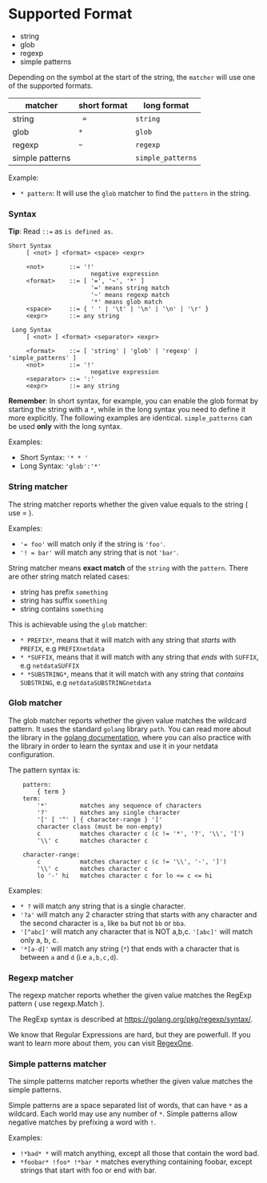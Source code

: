 # Supported Format

  * string
  * glob
  * regexp
  * simple patterns

Depending on the symbol at the start of the string, the `matcher` will use one of the supported formats. 

matcher | short format | long format
 ------ | ------------ | ----------
 string | ` =` | `string`
 glob | `*` | `glob`
 regexp | `~` | `regexp`
 simple patterns | | `simple_patterns`

Example:
 - `* pattern`: It will use the `glob` matcher to find the `pattern` in the string.
 

### Syntax

**Tip**: Read `::=` as `is defined as`.
```
Short Syntax
     [ <not> ] <format> <space> <expr>
     
     <not>       ::= '!'
                       negative expression
     <format>    ::= [ '=', '~', '*' ]
                       '=' means string match
                       '~' means regexp match
                       '*' means glob match
     <space>     ::= { ' ' | '\t' | '\n' | '\n' | '\r' }
     <expr>      ::= any string

 Long Syntax
     [ <not> ] <format> <separator> <expr>
     
     <format>    ::= [ 'string' | 'glob' | 'regexp' | 'simple_patterns' ]
     <not>       ::= '!'
                       negative expression
     <separator> ::= ':'
     <expr>      ::= any string
```

**Remember**: In short syntax, for example, you can enable the glob format by starting the string with a `*`, while in the long syntax you need to define it more explicitly. The following examples are identical. `simple_patterns` can be used **only** with the long syntax.

Examples:
 - Short Syntax: `'* * '`
 - Long Syntax: `'glob':'*'`

### String matcher
The string matcher reports whether the given value equals to the string ( use = ).

Examples: 
 - `'= foo'` will match only if the string is `'foo'`.
 - `'! = bar'` will match any string that is not `'bar'`.

String matcher means **exact match** of the `string` with the `pattern`. There are other string match related cases:

 - string has prefix `something`
 - string has suffix `something`
 - string contains `something`

This is achievable using the `glob` matcher:

 - `* PREFIX*`, means that it will match with any string that *starts* with `PREFIX`, e.g `PREFIXnetdata`
 - `* *SUFFIX`, means that it will match with any string that *ends* with `SUFFIX`, e.g `netdataSUFFIX`
 - `* *SUBSTRING*`, means that it will match with any string that *contains* `SUBSTRING`, e.g `netdataSUBSTRINGnetdata`

### Glob matcher

The glob matcher reports whether the given value matches the wildcard pattern. It uses the standard `golang` library `path`. You can read more about the library in the [golang documentation](https://golang.org/pkg/path/#Match), where you can also practice with the library in order to learn the syntax and use it in your netdata configuration.

The pattern syntax is:
```
    pattern:
        { term }
    term:
        '*'         matches any sequence of characters
        '?'         matches any single character
        '[' [ '^' ] { character-range } ']'
        character class (must be non-empty)
        c           matches character c (c != '*', '?', '\\', '[')
        '\\' c      matches character c

    character-range:
        c           matches character c (c != '\\', '-', ']')
        '\\' c      matches character c
        lo '-' hi   matches character c for lo <= c <= hi
```
Examples:  
 - `* ?` will match any string that is a single character. 
 - `'?a'` will match any 2 character string that starts with any character and the second character is `a`, like `ba` but not `bb` or `bba`. 
 - `'[^abc]'` will match any character that is NOT a,b,c. `'[abc]'` will match only a, b, c.
 - `'*[a-d]'` will match any string (`*`) that ends with a character that is between `a` and `d` (i.e `a,b,c,d`).


      
### Regexp matcher
The regexp matcher reports whether the given value matches the RegExp pattern ( use regexp.Match ).

The RegExp syntax is described at https://golang.org/pkg/regexp/syntax/.

We know that Regular Expressions are hard, but they are powerfull. If you want to learn more about them, you can visit [RegexOne](https://regexone.com/).

### Simple patterns matcher
The simple patterns matcher reports whether the given value matches the simple patterns.

Simple patterns are a space separated list of words, that can have `*` as a wildcard. Each world may use any number of `*`. Simple patterns allow negative matches by prefixing a word with `!`.

Examples:
  - `!*bad* *` will match anything, except all those that contain the word bad.
  - `*foobar* !foo* !*bar *` matches everything containing foobar, except strings that start with foo or end with bar.





